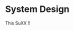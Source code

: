 <html>
  <head>
    <h1>System Design </h1>
    <body>
      <p> This SuXX !! </p>
    </body>
  </head>
  </html>
